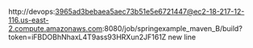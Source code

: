 http://devops:3965ad3bebaea5aec73b51e5e6721447@ec2-18-217-12-116.us-east-2.compute.amazonaws.com:8080/job/springexample_maven_B/build?token=iFBDOBhNhaxL4T9ass93HRXun2JF161Z
new line
